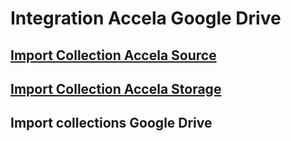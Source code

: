 # Integration Accela Google Drive

## [Import Collection Accela Source](accelaSource)

## [Import Collection Accela Storage](accelaStorage)

## Import collections Google Drive

